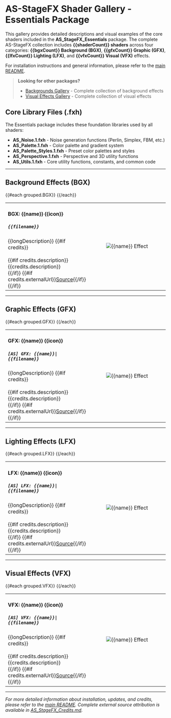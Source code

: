 # AS-StageFX Shader Gallery - Essentials Package

This gallery provides detailed descriptions and visual examples of the core shaders included in the **AS_StageFX_Essentials** package. The complete AS-StageFX collection includes **{{shaderCount}} shaders** across four categories: **{{bgxCount}} Background (BGX)**, **{{gfxCount}} Graphic (GFX)**, **{{lfxCount}} Lighting (LFX)**, and **{{vfxCount}} Visual (VFX)** effects.

For installation instructions and general information, please refer to the [main README](../README.md).

> **Looking for other packages?**
> - [Backgrounds Gallery](./gallery-backgrounds.md) - Complete collection of background effects
> - [Visual Effects Gallery](./gallery-visualeffects.md) - Complete collection of visual effects

## Core Library Files (.fxh)

The Essentials package includes these foundation libraries used by all shaders:

- **AS_Noise.1.fxh** - Noise generation functions (Perlin, Simplex, FBM, etc.)
- **AS_Palette.1.fxh** - Color palette and gradient system
- **AS_Palette_Styles.1.fxh** - Preset color palettes and styles
- **AS_Perspective.1.fxh** - Perspective and 3D utility functions
- **AS_Utils.1.fxh** - Core utility functions, constants, and common code

---

## Background Effects (BGX)

<table>
{{#each grouped.BGX}}
<tr>
<td width="50%">
<h4>BGX: {{name}} {{icon}}</h4>
<h5><code>{{filename}}</code></h5>
{{longDescription}}
{{#if credits}}
<br><br>
{{#if credits.description}}{{credits.description}}<br>{{/if}}
{{#if credits.externalUrl}}<a href="{{credits.externalUrl}}" target="_new">Source</a>{{/if}}
{{/if}}
</td>
<td width="50%"><div style="text-align:center">
<img src="{{imageUrl}}" alt="{{name}} Effect" style="max-width:100%;">
</div></td>
</tr>
{{/each}}
</table>

---

## Graphic Effects (GFX)

<table>
{{#each grouped.GFX}}
<tr>
<td width="50%">
<h4>GFX: {{name}} {{icon}}</h4>
<h5><code>[AS] GFX: {{name}}|{{filename}}</code></h5>
{{longDescription}}
{{#if credits}}
<br><br>
{{#if credits.description}}{{credits.description}}<br>{{/if}}
{{#if credits.externalUrl}}<a href="{{credits.externalUrl}}" target="_new">Source</a>{{/if}}
{{/if}}
</td>
<td width="50%"><div style="text-align:center">
<img src="{{imageUrl}}" alt="{{name}} Effect" style="max-width:100%;">
</div></td>
</tr>
{{/each}}
</table>

---

## Lighting Effects (LFX)

<table>
{{#each grouped.LFX}}
<tr>
<td width="50%">
<h4>LFX: {{name}} {{icon}}</h4>
<h5><code>[AS] LFX: {{name}}|{{filename}}</code></h5>
{{longDescription}}
{{#if credits}}
<br><br>
{{#if credits.description}}{{credits.description}}<br>{{/if}}
{{#if credits.externalUrl}}<a href="{{credits.externalUrl}}" target="_new">Source</a>{{/if}}
{{/if}}
</td>
<td width="50%"><div style="text-align:center">
<img src="{{imageUrl}}" alt="{{name}} Effect" style="max-width:100%;">
</div></td>
</tr>
{{/each}}
</table>

---

## Visual Effects (VFX)

<table>
{{#each grouped.VFX}}
<tr>
<td width="50%">
<h4>VFX: {{name}} {{icon}}</h4>
<h5><code>[AS] VFX: {{name}}|{{filename}}</code></h5>
{{longDescription}}
{{#if credits}}
<br><br>
{{#if credits.description}}{{credits.description}}<br>{{/if}}
{{#if credits.externalUrl}}<a href="{{credits.externalUrl}}" target="_new">Source</a>{{/if}}
{{/if}}
</td>
<td width="50%"><div style="text-align:center">
<img src="{{imageUrl}}" alt="{{name}} Effect" style="max-width:100%;">
</div></td>
</tr>
{{/each}}
</table>

---

*For more detailed information about installation, updates, and credits, please refer to the [main README](../README.md). Complete external source attribution is available in [AS_StageFX_Credits.md](../AS_StageFX_Credits.md).*
